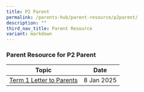 ```yaml
---
title: P2 Parent
permalink: /parents-hub/parent-resource/p2parent/
description: ""
third_nav_title: Parent Resource
variant: markdown
---
```

### Parent Resource for P2 Parent

| **Topic** | **Date**
| -------- | -------- |
|[Term 1 Letter to Parents](/files/2025_COE_Letter_TERM_1.pdf)| 8 Jan 2025